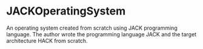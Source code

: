 # JACKOperatingSystem
An operating system created from scratch using JACK programming language. The author wrote the programming language JACK and the target architecture HACK from scratch.
